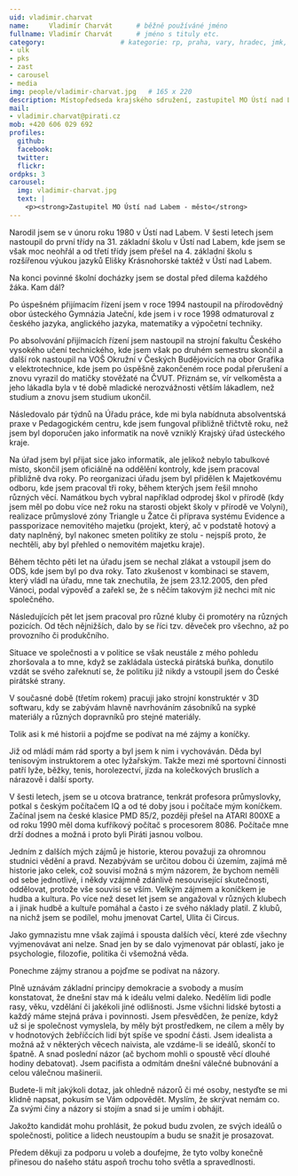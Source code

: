 ```yaml
---
uid: vladimir.charvat
name:     Vladimír Charvát	  	# běžně používáné jméno
fullname: Vladimír Charvát	  	# jméno s tituly etc.
category:                 	# kategorie: rp, praha, vary, hradec, jmk, senat
- ulk
- pks
- zast
- carousel
- media
img: people/vladimir-charvat.jpg   # 165 x 220
description: Místopředseda krajského sdružení, zastupitel MO Ústí nad Labem - město            	# kratký popis, max 160 znaků
mail:
- vladimir.charvat@pirati.cz
mob: +420 606 029 692 
profiles:
  github: 
  facebook: 
  twitter: 
  flickr:
ordpks: 3
carousel:
  img: vladimir-charvat.jpg
  text: |
    <p><strong>Zastupitel MO Ústí nad Labem - město</strong>
---
```

 Narodil jsem se v únoru roku 1980 v Ústí nad Labem. V šesti letech jsem nastoupil do první třídy na 31. základní školu v Ústí nad Labem, kde jsem se však moc neohřál a od třetí třídy jsem přešel na 4. základní školu s rozšířenou výukou jazyků Elišky Krásnohorské taktéž v Ústí nad Labem.

Na konci povinné školní docházky jsem se dostal před dilema každého žáka. Kam dál?

Po úspešném přijímacím řízení jsem v roce 1994 nastoupil na přírodovědný obor ústeckého Gymnázia Jateční, kde jsem i v roce 1998 odmaturoval z českého jazyka, anglického jazyka, matematiky a výpočetní techniky.

Po absolvování přijímacích řízení jsem nastoupil na strojní fakultu Českého vysokého učení technického, kde jsem však po druhém semestru skončil a další rok nastoupil na VOŠ Okružní v Českých Budějovicích na obor Grafika v elektrotechnice, kde jsem po úspěšně zakončeném roce podal přerušení a znovu vyrazil do matičky stověžaté na ČVUT. Přiznám se, vír velkoměsta a jeho lákadla byla v té době mladické nerozvážnosti větším lákadlem, než studium a znovu jsem studium ukončil.

Následovalo pár týdnů na Úřadu práce, kde mi byla nabídnuta absolventská praxe v Pedagogickém centru, kde jsem fungoval přibližně třičtvtě roku, než jsem byl doporučen jako informatik na nově vzniklý Krajský úřad ústeckého kraje.

Na úřad jsem byl přijat sice jako informatik, ale jelikož nebylo tabulkové místo, skončil jsem oficiálně na oddělění kontroly, kde jsem pracoval přibližně dva roky. Po reorganizaci úřadu jsem byl přidělen k Majetkovému odboru, kde jsem pracoval tři roky, během kterých jsem řešil mnoho různých věcí. Namátkou bych vybral například odprodej škol v přírodě (kdy jsem měl po dobu více než roku na starosti objekt školy v přírodě ve Volyni), realizace průmyslové zóny Triangle u Žatce či příprava systému Evidence a passporizace nemovitého majetku (projekt, který, ač v podstatě hotový a daty naplněný, byl nakonec smeten politiky ze stolu - nejspíš proto, že nechtěli, aby byl přehled o nemovitém majetku kraje).

Během těchto pěti let na úřadu jsem se nechal zlákat a vstoupil jsem do ODS, kde jsem byl po dva roky. Tato zkušenost v kombinaci se stavem, který vládl na úřadu, mne tak znechutila, že jsem 23.12.2005, den před Vánoci, podal výpověď a zařekl se, že s něčím takovým již nechci mít nic společného.

Následujících pět let jsem pracoval pro různé kluby či promotéry na různých pozicích. Od těch nějnižších, dalo by se říci tzv. děveček pro všechno, až po provozního či produkčního.

Situace ve společnosti a v politice se však neustále z mého pohledu zhoršovala a to mne, když se zakládala ústecká pirátská buňka, donutilo vzdát se svého zařeknutí se, že politiku již nikdy a vstoupil jsem do České pirátské strany.

V současné době (třetím rokem) pracuji jako strojní konstruktér v 3D softwaru, kdy se zabývám hlavně navrhováním zásobníků na sypké materiály a různých dopravníků pro stejné materiály.

Tolik asi k mé historii a pojďme se podívat na mé zájmy a koníčky.

Již od mládí mám rád sporty a byl jsem k nim i vychováván. Děda byl tenisovým instruktorem a otec lyžařským. Takže mezi mé sportovní činnosti patří lyže, běžky, tenis, horolezectví, jízda na kolečkových bruslích a nárazově i další sporty.

V šesti letech, jsem se u otcova bratrance, tenkrát profesora průmyslovky, potkal s českým počítačem IQ a od té doby jsou i počítače mým koníčkem. Začínal jsem na české klasice PMD 85/2, později přešel na ATARI 800XE a od roku 1990 měl doma kufříkový počítač s procesorem 8086. Počítače mne drží dodnes a možná i proto byli Piráti jasnou volbou.

Jedním z dalších mých zájmů je historie, kterou považuji za ohromnou studnici vědění a pravd. Nezabývám se určitou dobou či územím, zajímá mě historie jako celek, což souvisí možná s mým názorem, že bychom neměli od sebe jednotlivé, i někdy vzájmně zdánlivě nesouvisející skutečnosti, oddělovat, protože vše souvisí se vším. Velkým zájmem a koníčkem je hudba a kultura. Po více než deset let jsem se angažoval v různých klubech a i jinak hudbě a kultuře pomáhal a často i ze svého náklady platil. Z klubů, na nichž jsem se podílel, mohu jmenovat Cartel, Ulita či Circus.

Jako gymnazistu mne však zajímá i spousta dalších věcí, které zde všechny vyjmenovávat ani nelze. Snad jen by se dalo vyjmenovat pár oblastí, jako je psychologie, filozofie, politika či všemožná věda.

Ponechme zájmy stranou a pojďme se podívat na názory.

Plně uznávám základní principy demokracie a svobody a musím konstatovat, že dnešní stav má k ideálu velmi daleko. Nedělím lidi podle rasy, věku, vzdělání či jakékoli jiné odlišnosti. Jsme všichni lidské bytosti a každý máme stejná práva i povinnosti. Jsem přesvědčen, že peníze, když už si je společnost vymyslela, by měly být prostředkem, ne cílem a měly by v hodnotových žebříčcích lidí být spíše ve spodní části. Jsem idealista a možná až v některých věcech naivista, ale vzdáme-li se ideálů, skončí to špatně. A snad poslední názor (ač bychom mohli o spoustě věcí dlouhé hodiny debatovat). Jsem pacifista a odmítám dnešní válečné bubnování a celou válečnou mašinerii.

Budete-li mít jakýkoli dotaz, jak ohledně názorů či mé osoby, nestyďte se mi klidně napsat, pokusím se Vám odpovědět. Myslím, že skrývat nemám co. Za svými činy a názory si stojím a snad si je umím i obhájit.

Jakožto kandidát mohu prohlásit, že pokud budu zvolen, ze svých ideálů o společnosti, politice a lidech neustoupím a budu se snažit je prosazovat.

Předem děkuji za podporu u voleb a doufejme, že tyto volby konečně přinesou do našeho státu aspoň trochu toho světla a spravedlnosti.
